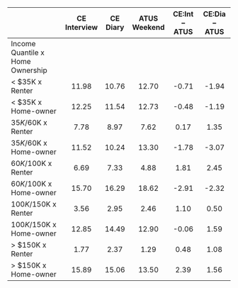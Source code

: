 
|                      | CE<br>Interview |  CE<br>Diary | ATUS<br>Weekend | CE:Int &minus; ATUS | CE:Dia &minus; ATUS |
| -------------------- | :----------: | :----------: | :----------: | :----------: | :----------: |
| Income Quantile x Home Ownership |              |              |              |              |              |
|     < $35K x Renter  |        11.98 |        10.76 |        12.70 |        -0.71 |        -1.94 |
|     < $35K x Home-owner |        12.25 |        11.54 |        12.73 |        -0.48 |        -1.19 |
|  $35K/$60K x Renter  |         7.78 |         8.97 |         7.62 |         0.17 |         1.35 |
|  $35K/$60K x Home-owner |        11.52 |        10.24 |        13.30 |        -1.78 |        -3.07 |
|  $60K/$100K x Renter |         6.69 |         7.33 |         4.88 |         1.81 |         2.45 |
|  $60K/$100K x Home-owner |        15.70 |        16.29 |        18.62 |        -2.91 |        -2.32 |
| $100K/$150K x Renter |         3.56 |         2.95 |         2.46 |         1.10 |         0.50 |
| $100K/$150K x Home-owner |        12.85 |        14.49 |        12.90 |        -0.06 |         1.59 |
|     > $150K x Renter |         1.77 |         2.37 |         1.29 |         0.48 |         1.08 |
|     > $150K x Home-owner |        15.89 |        15.06 |        13.50 |         2.39 |         1.56 |

